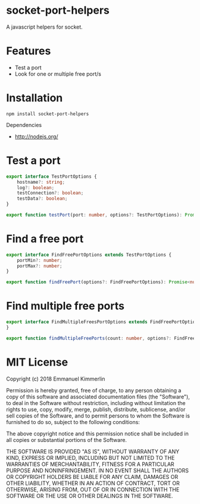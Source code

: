 # socket-port-helpers
A javascript helpers for socket.

# Features
* Test a port
* Look for one or multiple free port/s

# Installation
```Batchfile
npm install socket-port-helpers
```

Dependencies
* http://nodejs.org/

# Test a port

```ts
export interface TestPortOptions {
    hostname?: string;
    log?: boolean;
    testConnection?: boolean;
    testData?: boolean;
}

export function testPort(port: number, options?: TestPortOptions): Promise<number>;
```

# Find a free port

```ts
export interface FindFreePortOptions extends TestPortOptions {
    portMin?: number;
    portMax?: number;
}

export function findFreePort(options?: FindFreePortOptions): Promise<number>;
```

# Find multiple free ports

```ts
export interface FindMultipleFreesPortOptions extends FindFreePortOptions {
}

export function findMultipleFreePorts(count: number, options?: FindFreePortOptions): Promise<number[]>;
```

# MIT License

Copyright (c) 2018 Emmanuel Kimmerlin

Permission is hereby granted, free of charge, to any person obtaining a copy of this software and associated documentation files (the "Software"), to deal in the Software without restriction, including without limitation the rights to use, copy, modify, merge, publish, distribute, sublicense, and/or sell copies of the Software, and to permit persons to whom the Software is furnished to do so, subject to the following conditions:

The above copyright notice and this permission notice shall be included in all copies or substantial portions of the Software.

THE SOFTWARE IS PROVIDED "AS IS", WITHOUT WARRANTY OF ANY KIND, EXPRESS OR IMPLIED, INCLUDING BUT NOT LIMITED TO THE WARRANTIES OF MERCHANTABILITY, FITNESS FOR A PARTICULAR PURPOSE AND NONINFRINGEMENT. IN NO EVENT SHALL THE AUTHORS OR COPYRIGHT HOLDERS BE LIABLE FOR ANY CLAIM, DAMAGES OR OTHER LIABILITY, WHETHER IN AN ACTION OF CONTRACT, TORT OR OTHERWISE, ARISING FROM, OUT OF OR IN CONNECTION WITH THE SOFTWARE OR THE USE OR OTHER DEALINGS IN THE SOFTWARE.